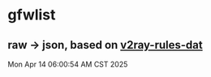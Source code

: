 # gfwlist
## raw -> json, based on [v2ray-rules-dat](https://github.com/Loyalsoldier/v2ray-rules-dat)
Mon Apr 14 06:00:54 AM CST 2025

